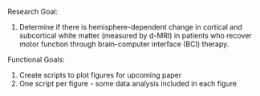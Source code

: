 Research Goal:
1) Determine if there is hemisphere-dependent change in cortical and subcortical white matter (measured by d-MRI) in patients who recover motor function through brain-computer interface (BCI) therapy.

Functional Goals:
1) Create scripts to plot figures for upcoming paper
2) One script per figure - some data analysis included in each figure
